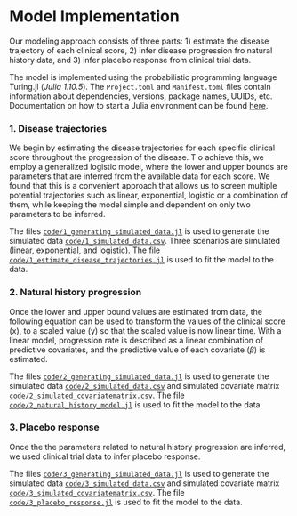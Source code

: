 # Model Implementation

Our modeling approach consists of three parts: 1) estimate the disease trajectory of each clinical score, 2) infer disease progression fro natural history data, and 3) infer placebo response from clinical trial data. 


The model is implemented using the probabilistic programming language Turing.jl (_Julia 1.10.5_). 
The `Project.toml` and `Manifest.toml` files contain information about dependencies, versions, package names, UUIDs, etc. 
Documentation on how to start a Julia environment can be found [here](https://pkgdocs.julialang.org/v1/environments/#Using-someone-else's-project).



### 1. Disease trajectories
We begin by estimating the disease trajectories for each specific clinical score throughout the progression of the disease. T
o achieve this, we employ a generalized logistic model, where the lower and upper bounds are parameters that are inferred from the available data for each score.
We found that this is a convenient approach that allows us to screen multiple potential trajectories such as linear, exponential, logistic or a combination of them, 
while keeping the model simple and dependent on only two parameters to be inferred. 

The files [`code/1_generating_simulated_data.jl`](https://github.com/mboareto/disease_progression_modelling/blob/main/code/1_generating_simulated_data.jl) is used to generate the simulated data
[`code/1_simulated_data.csv`](https://github.com/mboareto/disease_progression_modelling/blob/main/code/1_simulated_data.csv). Three scenarios are simulated (linear, exponential, and logistic). 
The file [`code/1_estimate_disease_trajectories.jl`](https://github.com/mboareto/disease_progression_modelling/blob/main/code/1_estimate_disease_trajectories.jl) is used to fit the model to the data. 



### 2. Natural history progression
Once the lower and upper bound values are estimated from data, the following equation can be used to transform the values of the clinical score (x), to a scaled value (y) so that the scaled value is now linear time. 
With a linear model, progression rate is described as a linear combination of predictive covariates, and the predictive value of each covariate ($\beta$) is estimated.  


The files [`code/2_generating_simulated_data.jl`](https://github.com/mboareto/disease_progression_modelling/blob/main/code/2_generating_simulated_data.jl) is used to generate the simulated data
[`code/2_simulated_data.csv`](https://github.com/mboareto/disease_progression_modelling/blob/main/code/2_simulated_data.csv) and simulated covariate matrix 
[`code/2_simulated_covariatematrix.csv`](https://github.com/mboareto/disease_progression_modelling/blob/main/code/2_simulated_covariatematrix.csv). 
The file [`code/2_natural_history_model.jl`](https://github.com/mboareto/disease_progression_modelling/blob/main/code/2_natural_history_model.jl) is used to fit the model to the data. 


### 3. Placebo response
Once the the parameters related to natural history progression are inferred, we used clinical trial data to infer placebo response. 

The files [`code/3_generating_simulated_data.jl`](https://github.com/mboareto/disease_progression_modelling/blob/main/code/3_generating_simulated_data.jl) is used to generate the simulated data
[`code/3_simulated_data.csv`](https://github.com/mboareto/disease_progression_modelling/blob/main/code/3_simulated_data.csv) and simulated covariate matrix 
[`code/3_simulated_covariatematrix.csv`](https://github.com/mboareto/disease_progression_modelling/blob/main/code/3_simulated_covariatematrix.csv). 
The file [`code/3_placebo_response.jl`](https://github.com/mboareto/disease_progression_modelling/blob/main/code/3_placebo_response.jl) is used to fit the model to the data. 

